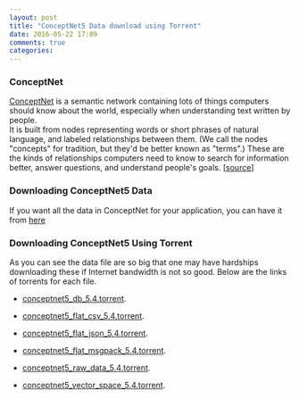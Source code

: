 ```yaml
---
layout: post
title: "ConceptNet5 Data download using Torrent"
date: 2016-05-22 17:09
comments: true
categories: 
---
```

### **ConceptNet**
<a href='http://conceptnet5.media.mit.edu/' target="_blank">ConceptNet</a> is a semantic network containing lots of things computers should know about the world, especially when understanding text written by people.  
It is built from nodes representing words or short phrases of natural language, and labeled relationships between them. (We call the nodes "concepts" for tradition, but they'd be better known as "terms".) These are the kinds of relationships computers need to know to search for information better, answer questions, and understand people's goals. [<a href='http://conceptnet5.media.mit.edu/'>source</a>]

### **Downloading ConceptNet5 Data**
If you want all the data in ConceptNet for your application, you can have it from <a href='http://conceptnet5.media.mit.edu/downloads'>here</a>

### **Downloading ConceptNet5 Using Torrent**
As you can see the data file are so big that one may have hardships downloading these if Internet bandwidth is not so good.
Below are the links of torrents for each file.

*   <a href="https://github.com/kapoorabhish/kapoorabhish.github.com/blob/source/source/conceptnet5_torrents/conceptnet5_db_5.4.torrent?raw=true">conceptnet5_db_5.4.torrent</a>.

*   <a href="https://github.com/kapoorabhish/kapoorabhish.github.com/blob/source/source/conceptnet5_torrents/conceptnet5_flat_csv_5.4.torrent?raw=true">conceptnet5_flat_csv_5.4.torrent</a>.

*   <a href="https://github.com/kapoorabhish/kapoorabhish.github.com/blob/source/source/conceptnet5_torrents/conceptnet5_flat_json_5.4.torrent?raw=true">conceptnet5_flat_json_5.4.torrent</a>.

*   <a href="https://github.com/kapoorabhish/kapoorabhish.github.com/blob/source/source/conceptnet5_torrents/conceptnet5_flat_msgpack_5.4.torrent?raw=true">conceptnet5_flat_msgpack_5.4.torrent</a>.

*   <a href="https://github.com/kapoorabhish/kapoorabhish.github.com/blob/source/source/conceptnet5_torrents/conceptnet5_raw_data_5.4.torrent?raw=true">conceptnet5_raw_data_5.4.torrent</a>.

*   <a href="https://github.com/kapoorabhish/kapoorabhish.github.com/blob/source/source/conceptnet5_torrents/conceptnet5_vector_space_5.4.torrent?raw=true">conceptnet5_vector_space_5.4.torrent</a>.
